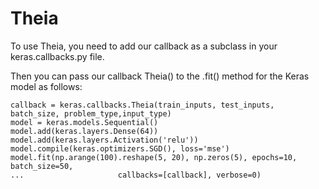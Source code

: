 # Theia
To use Theia, you need to add our callback as a subclass in your keras.callbacks.py file.

Then you can pass our callback Theia() to the .fit() method for the Keras model as follows:

```
callback = keras.callbacks.Theia(train_inputs, test_inputs, batch_size, problem_type,input_type)
model = keras.models.Sequential()
model.add(keras.layers.Dense(64))
model.add(keras.layers.Activation('relu'))
model.compile(keras.optimizers.SGD(), loss='mse')
model.fit(np.arange(100).reshape(5, 20), np.zeros(5), epochs=10, batch_size=50, 
...                     callbacks=[callback], verbose=0)
```
